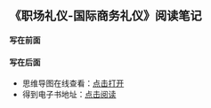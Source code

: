 ## 《职场礼仪-国际商务礼仪》阅读笔记

#### 写在前面


#### 写在后面
- 思维导图在线查看：[点击打开](/attachment/08.《职场礼仪-国际商务礼仪》.svg)
- 得到电子书地址：[点击阅读]()
